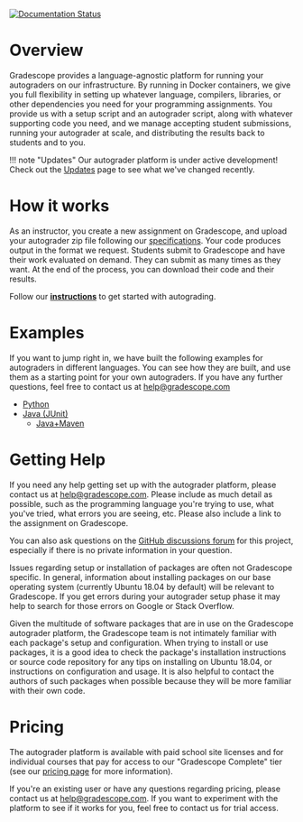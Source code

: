 [![Documentation Status](https://readthedocs.org/projects/gradescope-autograders/badge/?version=latest)](https://gradescope-autograders.readthedocs.org/en/latest/?badge=latest)

# Overview

Gradescope provides a language-agnostic platform for running your
autograders on our infrastructure. By running in Docker containers, we
give you full flexibility in setting up whatever language, compilers,
libraries, or other dependencies you need for your programming
assignments. You provide us with a setup script and an autograder
script, along with whatever supporting code you need, and we manage
accepting student submissions, running your autograder at scale, and
distributing the results back to students and to you.

!!! note "Updates"
    Our autograder platform is under active development! Check out the
    [Updates](updates/) page to see what we've changed recently.

# How it works

As an instructor, you create a new assignment on Gradescope, and
upload your autograder zip file following our
[specifications](https://gradescope-autograders.readthedocs.io/en/latest/specs/). Your code produces output in the format we
request. Students submit to Gradescope and have their work evaluated
on demand. They can submit as many times as they want. At the end of
the process, you can download their code and their results.

Follow our **[instructions](https://gradescope-autograders.readthedocs.io/en/latest/getting_started/)** to get started with
autograding.

# Examples

If you want to jump right in, we have built the following examples for
autograders in different languages. You can see how they are built,
and use them as a starting point for your own autograders. If you have
any further questions, feel free to contact us at
[help@gradescope.com](mailto:help@gradescope.com)

- [Python](python/)
- [Java (JUnit)](java/)
  - [Java+Maven](java-mvn/)

# Getting Help

If you need any help getting set up with the autograder platform,
please contact us at
[help@gradescope.com](mailto:help@gradescope.com). Please include as
much detail as possible, such as the programming language you're
trying to use, what you've tried, what errors you are seeing,
etc. Please also include a link to the assignment on Gradescope.

You can also ask questions on the [GitHub discussions
forum](https://github.com/gradescope/autograder_samples/discussions)
for this project, especially if there is no private information in
your question.

Issues regarding setup or installation of packages are often not
Gradescope specific. In general, information about installing packages
on our base operating system (currently Ubuntu 18.04 by default) will
be relevant to Gradescope. If you get errors during your autograder
setup phase it may help to search for those errors on Google or Stack
Overflow.

Given the multitude of software packages that are in use on the
Gradescope autograder platform, the Gradescope team is not intimately
familiar with each package's setup and configuration. When trying to
install or use packages, it is a good idea to check the package's
installation instructions or source code repository for any tips on
installing on Ubuntu 18.04, or instructions on configuration and
usage. It is also helpful to contact the authors of such packages when
possible because they will be more familiar with their own code.

# Pricing

The autograder platform is available with paid school site licenses
and for individual courses that pay for access to our "Gradescope
Complete" tier (see our [pricing page](https://www.gradescope.com/pricing)
for more information).

If you're an existing user or have any questions regarding pricing,
please contact us at
[help@gradescope.com](mailto:help@gradescope.com). If you want to
experiment with the platform to see if it works for you, feel free to
contact us for trial access.
